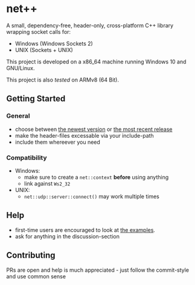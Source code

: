 # net++

A small, dependency-free, header-only, cross-platform C++ library wrapping socket calls for:
- Windows (Windows Sockets 2)
- UNIX (Sockets + UNIX)

This project is developed on a x86_64 machine running Windows 10 and GNU/Linux.

This project is also *tested* on ARMv8 (64 Bit).

## Getting Started

### General

- choose between [the newest version](https://github.com/GereonV/NETpp/tree/master) or [the most recent release](https://github.com/GereonV/NETpp/releases)
- make the header-files excessable via your include-path
- include them whereever you need

### Compatibility

- Windows:
    - make sure to create a `net::context` **before** using anything
    - link against `Ws2_32`
- UNIX:
    - `net::udp::server::connect()` may work multiple times

## Help

- first-time users are encouraged to look at [the examples](https://github.com/GereonV/NETpp/tree/master/doc).
- ask for anything in the discussion-section

## Contributing

PRs are open and help is much appreciated - just follow the commit-style and use common sense
